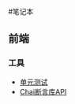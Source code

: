 #笔记本

## 前端

### 工具

- [单元测试](FontEnd\前端工具\00-单元测试.md)
- [Chai断言库API](FontEnd\前端工具\00-chai断言库API.md)

